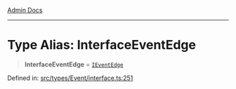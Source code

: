[Admin Docs](/)

***

# Type Alias: InterfaceEventEdge

> **InterfaceEventEdge** = [`IEventEdge`](../interfaces/IEventEdge.md)

Defined in: [src/types/Event/interface.ts:251](https://github.com/PalisadoesFoundation/talawa-admin/blob/main/src/types/Event/interface.ts#L251)

